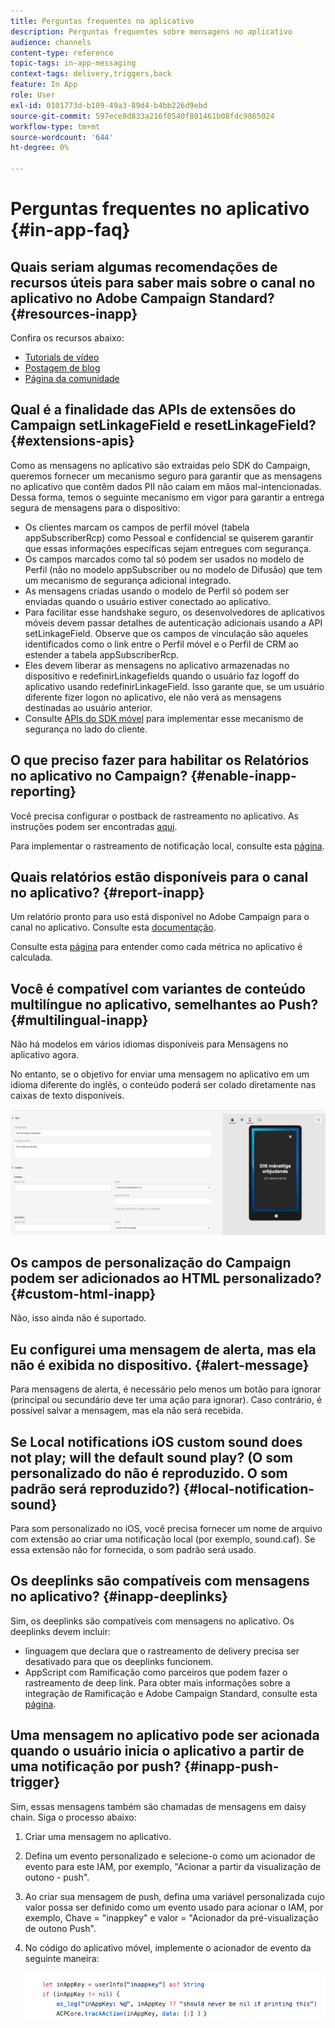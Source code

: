 ```yaml
---
title: Perguntas frequentes no aplicativo
description: Perguntas frequentes sobre mensagens no aplicativo
audience: channels
content-type: reference
topic-tags: in-app-messaging
context-tags: delivery,triggers,back
feature: In App
role: User
exl-id: 0101773d-b109-49a3-89d4-b4bb226d9ebd
source-git-commit: 597ece8d833a216f0540f801461b08fdc9865024
workflow-type: tm+mt
source-wordcount: '644'
ht-degree: 0%

---
```


# Perguntas frequentes no aplicativo {#in-app-faq}

## Quais seriam algumas recomendações de recursos úteis para saber mais sobre o canal no aplicativo no Adobe Campaign Standard? {#resources-inapp}

Confira os recursos abaixo:

* [Tutorials de vídeo](https://experienceleague.adobe.com/docs/campaign-standard-learn/tutorials/communication-channels/mobile/in-app/in-app-message-overview.html?lang=pt-BR)
* [Postagem de blog](https://theblog.adobe.com/get-more-out-of-the-new-in-app-message-channel-from-adobe-campaign/)
* [Página da comunidade](https://experienceleaguecommunities.adobe.com/t5/adobe-campaign-standard/ct-p/adobe-campaign-standard-community?profile.language=pt)

## Qual é a finalidade das APIs de extensões do Campaign setLinkageField e resetLinkageField? {#extensions-apis}

Como as mensagens no aplicativo são extraídas pelo SDK do Campaign, queremos fornecer um mecanismo seguro para garantir que as mensagens no aplicativo que contêm dados PII não caiam em mãos mal-intencionadas. Dessa forma, temos o seguinte mecanismo em vigor para garantir a entrega segura de mensagens para o dispositivo:

* Os clientes marcam os campos de perfil móvel (tabela appSubscriberRcp) como Pessoal e confidencial se quiserem garantir que essas informações específicas sejam entregues com segurança.
* Os campos marcados como tal só podem ser usados no modelo de Perfil (não no modelo appSubscriber ou no modelo de Difusão) que tem um mecanismo de segurança adicional integrado.
* As mensagens criadas usando o modelo de Perfil só podem ser enviadas quando o usuário estiver conectado ao aplicativo.
* Para facilitar esse handshake seguro, os desenvolvedores de aplicativos móveis devem passar detalhes de autenticação adicionais usando a API setLinkageField. Observe que os campos de vinculação são aqueles identificados como o link entre o Perfil móvel e o Perfil de CRM ao estender a tabela appSubscriberRcp.
* Eles devem liberar as mensagens no aplicativo armazenadas no dispositivo e redefinirLinkagefields quando o usuário faz logoff do aplicativo usando redefinirLinkageField. Isso garante que, se um usuário diferente fizer logon no aplicativo, ele não verá as mensagens destinadas ao usuário anterior.
* Consulte [APIs do SDK móvel](https://developer.adobe.com/client-sdks/documentation/adobe-campaign-standard/api-reference/) para implementar esse mecanismo de segurança no lado do cliente.

## O que preciso fazer para habilitar os Relatórios no aplicativo no Campaign? {#enable-inapp-reporting}

Você precisa configurar o postback de rastreamento no aplicativo. As instruções podem ser encontradas [aqui](../../administration/using/configuring-rules-launch.md#inapp-tracking-postback).

Para implementar o rastreamento de notificação local, consulte esta [página](../../administration/using/local-tracking.md).

## Quais relatórios estão disponíveis para o canal no aplicativo? {#report-inapp}

Um relatório pronto para uso está disponível no Adobe Campaign para o canal no aplicativo. Consulte esta [documentação](../../reporting/using/in-app-report.md).

Consulte esta [página](../../reporting/using/indicator-calculation.md#in-app-delivery) para entender como cada métrica no aplicativo é calculada.

## Você é compatível com variantes de conteúdo multilíngue no aplicativo, semelhantes ao Push? {#multilingual-inapp}

Não há modelos em vários idiomas disponíveis para Mensagens no aplicativo agora.

No entanto, se o objetivo for enviar uma mensagem no aplicativo em um idioma diferente do inglês, o conteúdo poderá ser colado diretamente nas caixas de texto disponíveis.

![](assets/faq_inapp.png)

## Os campos de personalização do Campaign podem ser adicionados ao HTML personalizado? {#custom-html-inapp}

Não, isso ainda não é suportado.

## Eu configurei uma mensagem de alerta, mas ela não é exibida no dispositivo. {#alert-message}

Para mensagens de alerta, é necessário pelo menos um botão para ignorar (principal ou secundário deve ter uma ação para ignorar). Caso contrário, é possível salvar a mensagem, mas ela não será recebida.

## Se Local notifications iOS custom sound does not play; will the default sound play? (O som personalizado do não é reproduzido. O som padrão será reproduzido?) {#local-notification-sound}

Para som personalizado no iOS, você precisa fornecer um nome de arquivo com extensão ao criar uma notificação local (por exemplo, sound.caf). Se essa extensão não for fornecida, o som padrão será usado.

## Os deeplinks são compatíveis com mensagens no aplicativo? {#inapp-deeplinks}

Sim, os deeplinks são compatíveis com mensagens no aplicativo. Os deeplinks devem incluir:

* linguagem que declara que o rastreamento de delivery precisa ser desativado para que os deeplinks funcionem.
* AppScript com Ramificação como parceiros que podem fazer o rastreamento de deep link. Para obter mais informações sobre a integração de Ramificação e Adobe Campaign Standard, consulte esta [página](https://help.branch.io/using-branch/docs/adobe-campaign-standard-1).

## Uma mensagem no aplicativo pode ser acionada quando o usuário inicia o aplicativo a partir de uma notificação por push? {#inapp-push-trigger}

Sim, essas mensagens também são chamadas de mensagens em daisy chain. Siga o processo abaixo:

1. Criar uma mensagem no aplicativo.

1. Defina um evento personalizado e selecione-o como um acionador de evento para este IAM, por exemplo, &quot;Acionar a partir da visualização de outono - push&quot;.

1. Ao criar sua mensagem de push, defina uma variável personalizada cujo valor possa ser definido como um evento usado para acionar o IAM, por exemplo, Chave = &quot;inappkey&quot; e valor = &quot;Acionador da pré-visualização de outono Push&quot;.

1. No código do aplicativo móvel, implemente o acionador de evento da seguinte maneira:

   ![](assets/faq_inapp_2.png)
